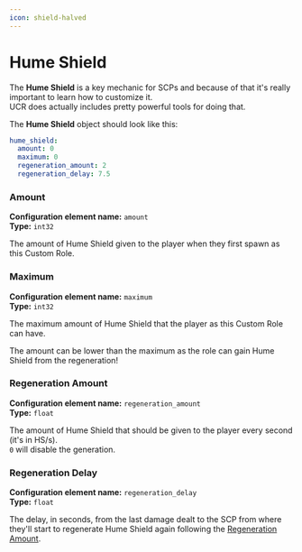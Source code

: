 ```yaml
---
icon: shield-halved
---
```


# Hume Shield

The **Hume Shield** is a key mechanic for SCPs and because of that it's really important to learn how to customize it.\
UCR does actually includes pretty powerful tools for doing that.

The **Hume Shield** object should look like this:

```yaml
hume_shield:
  amount: 0
  maximum: 0
  regeneration_amount: 2
  regeneration_delay: 7.5
```

### Amount

**Configuration element name:** `amount` \
**Type:** `int32`&#x20;

The amount of Hume Shield given to the player when they first spawn as this Custom Role.

### Maximum

**Configuration element name:** `maximum` \
**Type:** `int32`&#x20;

The maximum amount of Hume Shield that the player as this Custom Role can have.

The amount can be lower than the maximum as the role can gain Hume Shield from the regeneration!

### Regeneration Amount

**Configuration element name:** `regeneration_amount` \
**Type:** `float`&#x20;

The amount of Hume Shield that should be given to the player every second (it's in HS/s).\
`0` will disable the generation.

### Regeneration Delay

**Configuration element name:** `regeneration_delay` \
**Type:** `float`&#x20;

The delay, in seconds, from the last damage dealt to the SCP from where they'll start to regenerate Hume Shield again following the [Regeneration Amount](hume-shield.md#regeneration-amount).
